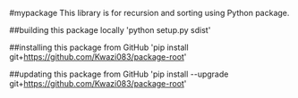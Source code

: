 #mypackage
This library is for recursion and sorting using Python package.

##building this package locally
'python setup.py sdist'

##installing this package from GitHub
'pip install git+https://github.com/Kwazi083/package-root'

##updating this package from GitHub
'pip install --upgrade git+https://github.com/Kwazi083/package-root'
